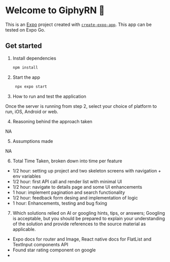 # Welcome to GiphyRN 👋

This is an [Expo](https://expo.dev) project created with [`create-expo-app`](https://www.npmjs.com/package/create-expo-app).
This app can be tested on Expo Go.

## Get started

1. Install dependencies

   ```bash
   npm install
   ```

2. Start the app

   ```bash
    npx expo start
   ```

3. How to run and test the application

Once the server is running from step 2, select your choice of platform to run, iOS, Android or web.

4. Reasoning behind the approach taken

NA

5. Assumptions made

NA

6. Total Time Taken, broken down into time per feature

- 1/2 hour: setting up project and two skeleton screens with navigation + env variables
- 1/2 hour: first API call and render list with minimal UI
- 1/2 hour: navigate to details page and some UI enhancements
- 1 hour: implement pagination and search functionality
- 1/2 hour: feedback form desing and implementation of logic
- 1 hour: Enhancements, testing and bug fixing

7. Which solutions relied on AI or googling hints, tips, or answers; Googling is acceptable, but you should be prepared to explain your understanding of the solution and provide references to the source material as applicable.

- Expo docs for router and Image, React native docs for FlatList and TextInput components API
- Found star rating component on google
- 

